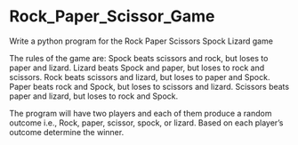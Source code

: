 # Rock_Paper_Scissor_Game
Write a python program for the Rock Paper Scissors Spock Lizard game

The rules of the game are:
Spock beats scissors and rock, but loses to paper and lizard.
Lizard beats Spock and paper, but loses to rock and scissors.
Rock beats scissors and lizard, but loses to paper and Spock.
Paper beats rock and Spock, but loses to scissors and lizard.
Scissors beats paper and lizard, but loses to rock and Spock.

The program will have two players and each of them produce a random outcome
i.e., Rock, paper, scissor, spock, or lizard. Based on each player’s outcome
determine the winner.
